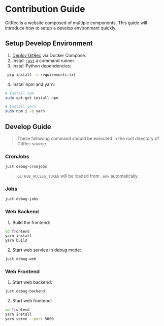 # Contribution Guide

GitRec is a website composed of multiple components. This guide will introduce how to setup a develop environment quickly.

## Setup Develop Environment

1. [Deploy GitRec](https://github.com/gorse-io/gitrec#quick-start) via Docker Compose.
2. Install [`just`](https://just.systems/man/en/) a command runner.
3. Install Python dependencies:

```bash
 pip install -r requirements.txt 
```

4. Install npm and yarn:

```bash
# Install npm
sudo apt-get install npm

# Install yarn
sudo npm i -g yarn
```

## Develop Guide

> These following command should be executed in the root directory of GitRec source.

### CronJobs

```bash
just debug-cronjobs
```

> `GITHUB_ACCESS_TOKEN` will be loaded from `.env` automatically.

### Jobs

```bash
just debug-jobs
```

### Web Backend

1. Build the frontend:

```bash
cd frontend
yarn install
yarn build
```

2. Start web service in debug mode:

```bash
just debug-web
```

### Web Frontend

1. Start web backend:

```bash
just debug-backend
```

2. Start web frontend:

```bash
cd frontend
yarn install
yarn serve --port 5000
```
